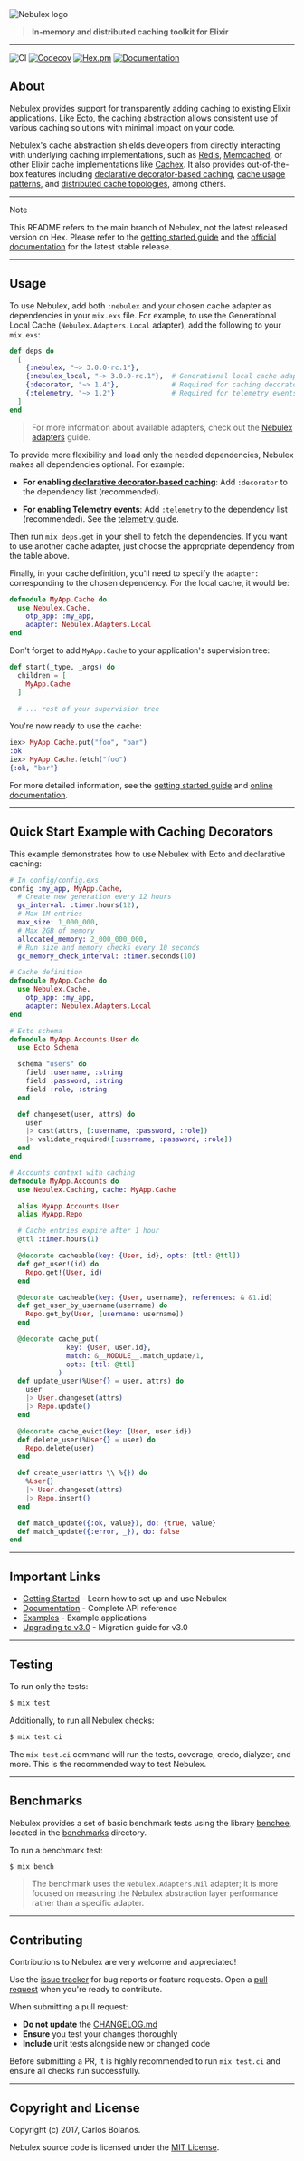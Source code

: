 <picture>
  <source media="(prefers-color-scheme: dark)" srcset="./guides/images/nbx-logo-white.png" />
  <source media="(prefers-color-scheme: light)" srcset="./guides/images/nbx-logo.png" />
  <img src="./guides/images/nbx-logo.png" alt="Nebulex logo" />
</picture>

> **In-memory and distributed caching toolkit for Elixir**

---

![CI](http://github.com/elixir-nebulex/nebulex/workflows/CI/badge.svg)
[![Codecov](http://codecov.io/gh/elixir-nebulex/nebulex/graph/badge.svg)](http://codecov.io/gh/elixir-nebulex/nebulex/graph/badge.svg)
[![Hex.pm](http://img.shields.io/hexpm/v/nebulex.svg)](http://hex.pm/packages/nebulex)
[![Documentation](http://img.shields.io/badge/Documentation-ff69b4)](http://hexdocs.pm/nebulex)

## About

Nebulex provides support for transparently adding caching to existing
Elixir applications. Like [Ecto][ecto], the caching abstraction allows
consistent use of various caching solutions with minimal impact on your
code.

Nebulex's cache abstraction shields developers from directly interacting with
underlying caching implementations, such as [Redis][redis],
[Memcached][memcached], or other Elixir cache implementations like
[Cachex][cachex]. It also provides out-of-the-box features including
[declarative decorator-based caching][nbx_caching],
[cache usage patterns][cache_patterns], and
[distributed cache topologies][cache_topologies],
among others.

[ecto]: https://github.com/elixir-ecto/ecto
[cachex]: https://github.com/whitfin/cachex
[redis]: https://redis.io/
[memcached]: https://memcached.org/
[nbx_caching]: http://hexdocs.pm/nebulex/3.0.0-rc.1/Nebulex.Caching.Decorators.html
[cache_patterns]: http://hexdocs.pm/nebulex/3.0.0-rc.1/cache-usage-patterns.html
[cache_topologies]: https://docs.oracle.com/en/middleware/fusion-middleware/coherence/14.1.2/develop-applications/introduction-coherence-caches.html

---

> [!NOTE]
>
> This README refers to the main branch of Nebulex, not the latest released
> version on Hex. Please refer to the [getting started guide][getting_started]
> and the [official documentation][docs] for the latest stable release.

[getting_started]: http://hexdocs.pm/nebulex/getting-started.html
[docs]: http://hexdocs.pm/nebulex/Nebulex.html

---

## Usage

To use Nebulex, add both `:nebulex` and your chosen cache adapter as
dependencies in your `mix.exs` file. For example, to use the
Generational Local Cache (`Nebulex.Adapters.Local` adapter),
add the following to your `mix.exs`:

```elixir
def deps do
  [
    {:nebulex, "~> 3.0.0-rc.1"},
    {:nebulex_local, "~> 3.0.0-rc.1"},  # Generational local cache adapter
    {:decorator, "~> 1.4"},             # Required for caching decorators
    {:telemetry, "~> 1.2"}              # Required for telemetry events
  ]
end
```

> For more information about available adapters, check out the
> [Nebulex adapters][nbx_adapters] guide.

[nbx_adapters]: http://hexdocs.pm/nebulex/3.0.0-rc.1/nbx-adapters.html

To provide more flexibility and load only the needed dependencies, Nebulex makes all
dependencies optional. For example:

  * **For enabling [declarative decorator-based caching][nbx_caching]**:
    Add `:decorator` to the dependency list (recommended).

  * **For enabling Telemetry events**: Add `:telemetry` to the dependency list
    (recommended). See the [telemetry guide][telemetry].

[telemetry]: http://hexdocs.pm/nebulex/3.0.0-rc.1/telemetry.html

Then run `mix deps.get` in your shell to fetch the dependencies. If you want to
use another cache adapter, just choose the appropriate dependency from the table
above.

Finally, in your cache definition, you'll need to specify the `adapter:`
corresponding to the chosen dependency. For the local cache, it would be:

```elixir
defmodule MyApp.Cache do
  use Nebulex.Cache,
    otp_app: :my_app,
    adapter: Nebulex.Adapters.Local
end
```

Don't forget to add `MyApp.Cache` to your application's supervision tree:

```elixir
def start(_type, _args) do
  children = [
    MyApp.Cache
  ]

  # ... rest of your supervision tree
```

You're now ready to use the cache:

```elixir
iex> MyApp.Cache.put("foo", "bar")
:ok
iex> MyApp.Cache.fetch("foo")
{:ok, "bar"}
```

For more detailed information, see the
[getting started guide][getting_started-rc1] and
[online documentation][docs-rc1].

[getting_started-rc1]: http://hexdocs.pm/nebulex/3.0.0-rc.1/getting-started.html
[docs-rc1]: http://hexdocs.pm/nebulex/3.0.0-rc.1/Nebulex.html

---

## Quick Start Example with Caching Decorators

This example demonstrates how to use Nebulex with Ecto and declarative caching:

```elixir
# In config/config.exs
config :my_app, MyApp.Cache,
  # Create new generation every 12 hours
  gc_interval: :timer.hours(12),
  # Max 1M entries
  max_size: 1_000_000,
  # Max 2GB of memory
  allocated_memory: 2_000_000_000,
  # Run size and memory checks every 10 seconds
  gc_memory_check_interval: :timer.seconds(10)

# Cache definition
defmodule MyApp.Cache do
  use Nebulex.Cache,
    otp_app: :my_app,
    adapter: Nebulex.Adapters.Local
end

# Ecto schema
defmodule MyApp.Accounts.User do
  use Ecto.Schema

  schema "users" do
    field :username, :string
    field :password, :string
    field :role, :string
  end

  def changeset(user, attrs) do
    user
    |> cast(attrs, [:username, :password, :role])
    |> validate_required([:username, :password, :role])
  end
end

# Accounts context with caching
defmodule MyApp.Accounts do
  use Nebulex.Caching, cache: MyApp.Cache

  alias MyApp.Accounts.User
  alias MyApp.Repo

  # Cache entries expire after 1 hour
  @ttl :timer.hours(1)

  @decorate cacheable(key: {User, id}, opts: [ttl: @ttl])
  def get_user!(id) do
    Repo.get!(User, id)
  end

  @decorate cacheable(key: {User, username}, references: & &1.id)
  def get_user_by_username(username) do
    Repo.get_by(User, [username: username])
  end

  @decorate cache_put(
              key: {User, user.id},
              match: &__MODULE__.match_update/1,
              opts: [ttl: @ttl]
            )
  def update_user(%User{} = user, attrs) do
    user
    |> User.changeset(attrs)
    |> Repo.update()
  end

  @decorate cache_evict(key: {User, user.id})
  def delete_user(%User{} = user) do
    Repo.delete(user)
  end

  def create_user(attrs \\ %{}) do
    %User{}
    |> User.changeset(attrs)
    |> Repo.insert()
  end

  def match_update({:ok, value}), do: {true, value}
  def match_update({:error, _}), do: false
end
```

---

## Important Links

* [Getting Started][getting_started] - Learn how to set up and use Nebulex
* [Documentation][docs] - Complete API reference
* [Examples][examples] - Example applications
* [Upgrading to v3.0](http://hexdocs.pm/nebulex/3.0.0-rc.1/v3-0.html) -
  Migration guide for v3.0

[examples]: https://github.com/elixir-nebulex/nebulex_examples

---

## Testing

To run only the tests:

```bash
$ mix test
```

Additionally, to run all Nebulex checks:

```bash
$ mix test.ci
```

The `mix test.ci` command will run the tests, coverage, credo, dialyzer,
and more. This is the recommended way to test Nebulex.

---

## Benchmarks

Nebulex provides a set of basic benchmark tests using the library
[benchee](https://github.com/PragTob/benchee), located in the
[benchmarks](./benchmarks) directory.

To run a benchmark test:

```bash
$ mix bench
```

> The benchmark uses the `Nebulex.Adapters.Nil` adapter; it is more focused on
> measuring the Nebulex abstraction layer performance rather than a specific
> adapter.

---

## Contributing

Contributions to Nebulex are very welcome and appreciated!

Use the [issue tracker](https://github.com/elixir-nebulex/nebulex/issues)
for bug reports or feature requests. Open a
[pull request](https://github.com/elixir-nebulex/nebulex/pulls)
when you're ready to contribute.

When submitting a pull request:
- **Do not update** the [CHANGELOG.md](CHANGELOG.md)
- **Ensure** you test your changes thoroughly
- **Include** unit tests alongside new or changed code

Before submitting a PR, it is highly recommended to run `mix test.ci` and ensure
all checks run successfully.

---

## Copyright and License

Copyright (c) 2017, Carlos Bolaños.

Nebulex source code is licensed under the [MIT License](LICENSE.md).
